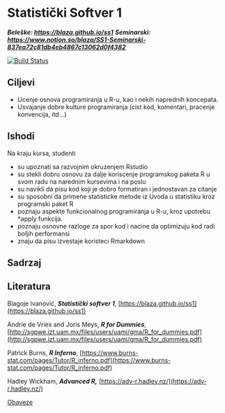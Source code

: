 # Statistički Softver 1

***Beleške: https://blaza.github.io/ss1***
***Seminarski: https://www.notion.so/blaza/SS1-Seminarski-837ea72c81db4eb4867c13062d0f4382***

[![Build Status](https://travis-ci.org/Blaza/ss1.svg?branch=master)](https://travis-ci.org/Blaza/ss1)

## Ciljevi

- Ucenje osnova programiranja u R-u, kao i nekih naprednih koncepata.
- Usvajanje dobre kulture programiranja (cist kod, komentari, pracenje konvencija, itd...)

## Ishodi

Na kraju kursa, studenti

- su upoznati sa razvojnim okruzenjem Rstudio
- su stekli dobru osnovu za dalje koriscenje programskog paketa R u svom radu na narednim kursevima i na poslu
- su navikli da pisu kod koji je dobro formatiran i jednostavan za citanje
- su sposobni da primene statisticke metode iz Uvoda u statistiku kroz programski paket R
- poznaju aspekte funkcionalnog programiranja u R-u, kroz upotrebu *apply funkcija.
- poznaju osnovne razloge za spor kod i nacine da optimizuju kod radi boljih performansi
- znaju da pisu izvestaje koristeci Rmarkdown

## Sadrzaj

## Literatura

Blagoje Ivanović, ***Statistički softver 1***, [https://blaza.github.io/ss1](https://blaza.github.io/ss1)

Andrie de Vries and Joris Meys, ***R for Dummies***, [http://sgpwe.izt.uam.mx/files/users/uami/gma/R_for_dummies.pdf](http://sgpwe.izt.uam.mx/files/users/uami/gma/R_for_dummies.pdf)

Patrick Burns, ***R Inferno***, [https://www.burns-stat.com/pages/Tutor/R_inferno.pdf](https://www.burns-stat.com/pages/Tutor/R_inferno.pdf)

Hadley Wickham, ***Advanced R,*** [https://adv-r.hadley.nz/](https://adv-r.hadley.nz/)

[Obaveze](https://www.notion.so/f6146bc9c9644de480f53328039b44f7)
